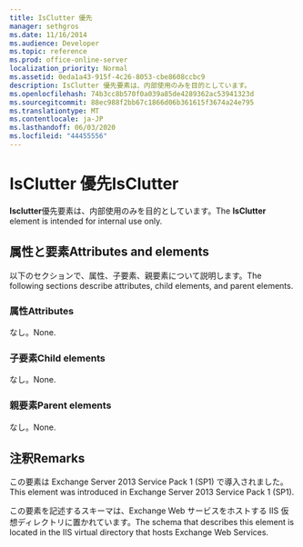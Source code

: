 ```yaml
---
title: IsClutter 優先
manager: sethgros
ms.date: 11/16/2014
ms.audience: Developer
ms.topic: reference
ms.prod: office-online-server
localization_priority: Normal
ms.assetid: 0eda1a43-915f-4c26-8053-cbe8608ccbc9
description: IsClutter 優先要素は、内部使用のみを目的としています。
ms.openlocfilehash: 74b3cc8b570f0a039a85de4289362ac53941323d
ms.sourcegitcommit: 88ec988f2bb67c1866d06b361615f3674a24e795
ms.translationtype: MT
ms.contentlocale: ja-JP
ms.lasthandoff: 06/03/2020
ms.locfileid: "44455556"
---
```

# <a name="isclutter"></a><span data-ttu-id="c7b41-103">IsClutter 優先</span><span class="sxs-lookup"><span data-stu-id="c7b41-103">IsClutter</span></span>

<span data-ttu-id="c7b41-104">**Isclutter**優先要素は、内部使用のみを目的としています。</span><span class="sxs-lookup"><span data-stu-id="c7b41-104">The **IsClutter** element is intended for internal use only.</span></span> 

## <a name="attributes-and-elements"></a><span data-ttu-id="c7b41-105">属性と要素</span><span class="sxs-lookup"><span data-stu-id="c7b41-105">Attributes and elements</span></span>

<span data-ttu-id="c7b41-106">以下のセクションで、属性、子要素、親要素について説明します。</span><span class="sxs-lookup"><span data-stu-id="c7b41-106">The following sections describe attributes, child elements, and parent elements.</span></span>
  
### <a name="attributes"></a><span data-ttu-id="c7b41-107">属性</span><span class="sxs-lookup"><span data-stu-id="c7b41-107">Attributes</span></span>

<span data-ttu-id="c7b41-108">なし。</span><span class="sxs-lookup"><span data-stu-id="c7b41-108">None.</span></span>
  
### <a name="child-elements"></a><span data-ttu-id="c7b41-109">子要素</span><span class="sxs-lookup"><span data-stu-id="c7b41-109">Child elements</span></span>

<span data-ttu-id="c7b41-110">なし。</span><span class="sxs-lookup"><span data-stu-id="c7b41-110">None.</span></span>
  
### <a name="parent-elements"></a><span data-ttu-id="c7b41-111">親要素</span><span class="sxs-lookup"><span data-stu-id="c7b41-111">Parent elements</span></span>

<span data-ttu-id="c7b41-112">なし。</span><span class="sxs-lookup"><span data-stu-id="c7b41-112">None.</span></span>
  
## <a name="remarks"></a><span data-ttu-id="c7b41-113">注釈</span><span class="sxs-lookup"><span data-stu-id="c7b41-113">Remarks</span></span>

<span data-ttu-id="c7b41-114">この要素は Exchange Server 2013 Service Pack 1 (SP1) で導入されました。</span><span class="sxs-lookup"><span data-stu-id="c7b41-114">This element was introduced in Exchange Server 2013 Service Pack 1 (SP1).</span></span>
  
<span data-ttu-id="c7b41-115">この要素を記述するスキーマは、Exchange Web サービスをホストする IIS 仮想ディレクトリに置かれています。</span><span class="sxs-lookup"><span data-stu-id="c7b41-115">The schema that describes this element is located in the IIS virtual directory that hosts Exchange Web Services.</span></span>
  

